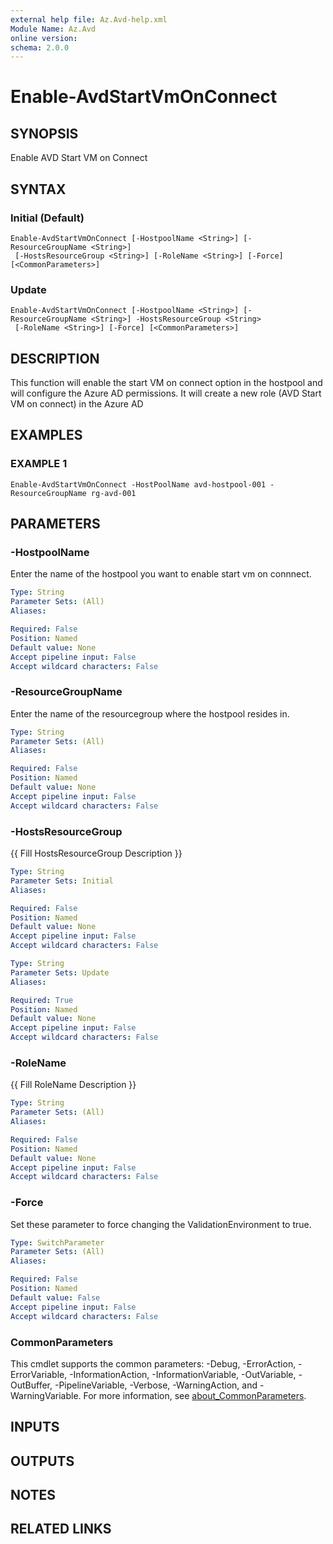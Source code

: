 ```yaml
---
external help file: Az.Avd-help.xml
Module Name: Az.Avd
online version:
schema: 2.0.0
---
```


# Enable-AvdStartVmOnConnect

## SYNOPSIS
Enable AVD Start VM on Connect

## SYNTAX

### Initial (Default)
```
Enable-AvdStartVmOnConnect [-HostpoolName <String>] [-ResourceGroupName <String>]
 [-HostsResourceGroup <String>] [-RoleName <String>] [-Force] [<CommonParameters>]
```

### Update
```
Enable-AvdStartVmOnConnect [-HostpoolName <String>] [-ResourceGroupName <String>] -HostsResourceGroup <String>
 [-RoleName <String>] [-Force] [<CommonParameters>]
```

## DESCRIPTION
This function will enable the start VM on connect option in the hostpool and will configure the Azure AD permissions.
It will create a new role (AVD Start VM on connect) in the Azure AD

## EXAMPLES

### EXAMPLE 1
```
Enable-AvdStartVmOnConnect -HostPoolName avd-hostpool-001 -ResourceGroupName rg-avd-001
```

## PARAMETERS

### -HostpoolName
Enter the name of the hostpool you want to enable start vm on connnect.

```yaml
Type: String
Parameter Sets: (All)
Aliases:

Required: False
Position: Named
Default value: None
Accept pipeline input: False
Accept wildcard characters: False
```

### -ResourceGroupName
Enter the name of the resourcegroup where the hostpool resides in.

```yaml
Type: String
Parameter Sets: (All)
Aliases:

Required: False
Position: Named
Default value: None
Accept pipeline input: False
Accept wildcard characters: False
```

### -HostsResourceGroup
{{ Fill HostsResourceGroup Description }}

```yaml
Type: String
Parameter Sets: Initial
Aliases:

Required: False
Position: Named
Default value: None
Accept pipeline input: False
Accept wildcard characters: False
```

```yaml
Type: String
Parameter Sets: Update
Aliases:

Required: True
Position: Named
Default value: None
Accept pipeline input: False
Accept wildcard characters: False
```

### -RoleName
{{ Fill RoleName Description }}

```yaml
Type: String
Parameter Sets: (All)
Aliases:

Required: False
Position: Named
Default value: None
Accept pipeline input: False
Accept wildcard characters: False
```

### -Force
Set these parameter to force changing the ValidationEnvironment to true.

```yaml
Type: SwitchParameter
Parameter Sets: (All)
Aliases:

Required: False
Position: Named
Default value: False
Accept pipeline input: False
Accept wildcard characters: False
```

### CommonParameters
This cmdlet supports the common parameters: -Debug, -ErrorAction, -ErrorVariable, -InformationAction, -InformationVariable, -OutVariable, -OutBuffer, -PipelineVariable, -Verbose, -WarningAction, and -WarningVariable. For more information, see [about_CommonParameters](http://go.microsoft.com/fwlink/?LinkID=113216).

## INPUTS

## OUTPUTS

## NOTES

## RELATED LINKS

